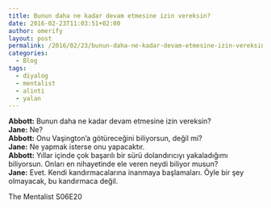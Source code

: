 ```yaml
---
title: Bunun daha ne kadar devam etmesine izin vereksin?
date: 2016-02-23T11:03:51+02:00
author: omerify
layout: post
permalink: /2016/02/23/bunun-daha-ne-kadar-devam-etmesine-izin-vereksin/
categories:
  - Blog
tags:
  - diyalog
  - mentalist
  - alinti
  - yalan
---
```


**Abbott:** Bunun daha ne kadar devam etmesine izin vereksin?  
**Jane:** Ne?  
**Abbott:** Onu Vaşington’a götüreceğini biliyorsun, değil mi?  
**Jane:** Ne yapmak isterse onu yapacaktır.  
**Abbott:** Yıllar içinde çok başarılı bir sürü dolandırıcıyı yakaladığımı biliyorsun. Onları en nihayetinde ele veren neydi biliyor musun?  
**Jane:** Evet. Kendi kandırmacalarına inanmaya başlamaları. Öyle bir şey olmayacak, bu kandırmaca değil.

The Mentalist S06E20